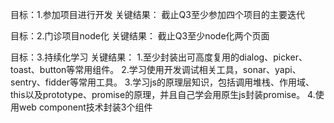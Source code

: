 目标：1.参加项目进行开发
关键结果： 截止Q3至少参加四个项目的主要迭代

目标：2.门诊项目node化
关键结果： 截止Q3至少node化两个页面

目标：3.持续化学习
关键结果：
	1.至少封装出可高度复用的dialog、picker、toast、button等常用组件。
        2.学习使用开发调试相关工具，sonar、yapi、sentry、fidder等常用工具。
	3.学习js的原理层知识，包括调用堆栈、作用域、this以及prototype、promise的原理，并且自己学会用原生js封装promise。
	4.使用web component技术封装3个组件